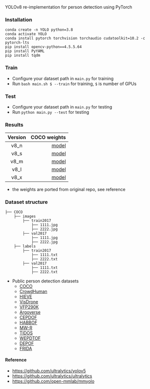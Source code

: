 YOLOv8 re-implementation for person detection using PyTorch

### Installation

```
conda create -n YOLO python=3.8
conda activate YOLO
conda install pytorch torchvision torchaudio cudatoolkit=10.2 -c pytorch-lts
pip install opencv-python==4.5.5.64
pip install PyYAML
pip install tqdm
```

### Train

* Configure your dataset path in `main.py` for training
* Run `bash main.sh $ --train` for training, `$` is number of GPUs

### Test

* Configure your dataset path in `main.py` for testing
* Run `python main.py --test` for testing

### Results

| Version |                                                                              COCO weights |
|:-------:|------------------------------------------------------------------------------------------:|
|  v8_n   | [model](https://github.com/jahongir7174/YOLOv8-pt/releases/download/v0.0.1-alpha/v8_n.pt) |
|  v8_s   | [model](https://github.com/jahongir7174/YOLOv8-pt/releases/download/v0.0.1-alpha/v8_s.pt) |
|  v8_m   | [model](https://github.com/jahongir7174/YOLOv8-pt/releases/download/v0.0.1-alpha/v8_m.pt) |
|  v8_l   | [model](https://github.com/jahongir7174/YOLOv8-pt/releases/download/v0.0.1-alpha/v8_l.pt) |
|  v8_x   | [model](https://github.com/jahongir7174/YOLOv8-pt/releases/download/v0.0.1-alpha/v8_x.pt) |

* the weights are ported from original repo, see reference

### Dataset structure

    ├── COCO 
        ├── images
            ├── train2017
                ├── 1111.jpg
                ├── 2222.jpg
            ├── val2017
                ├── 1111.jpg
                ├── 2222.jpg
        ├── labels
            ├── train2017
                ├── 1111.txt
                ├── 2222.txt
            ├── val2017
                ├── 1111.txt
                ├── 2222.txt

* Public person detection datasets
    * [COCO](https://cocodataset.org/#home)
    * [CrowdHuman](https://www.crowdhuman.org/download.html)
    * [HIEVE](http://humaninevents.org/data.html?title=1)
    * [VisDrone](https://github.com/VisDrone/VisDrone-Dataset)
    * [VFP290K](https://sites.google.com/view/dash-vfp300k/)
    * [Argoverse](https://eval.ai/web/challenges/challenge-page/800/overview)
    * [CEPDOF](https://vip.bu.edu/projects/vsns/cossy/datasets/cepdof/)
    * [HABBOF](https://vip.bu.edu/projects/vsns/cossy/datasets/habbof/)
    * [MW-R](https://vip.bu.edu/projects/vsns/cossy/datasets/mw-r/)
    * [TIDOS](https://vip.bu.edu/projects/vsns/cossy/datasets/tidos/)
    * [WEPDTOF](https://vip.bu.edu/projects/vsns/cossy/datasets/wepdtof/)
    * [DEPOF](https://vip.bu.edu/projects/vsns/cossy/datasets/depof/)
    * [FRIDA](https://vip.bu.edu/projects/vsns/cossy/datasets/frida/)

#### Reference

* https://github.com/ultralytics/yolov5
* https://github.com/ultralytics/ultralytics
* https://github.com/open-mmlab/mmyolo
